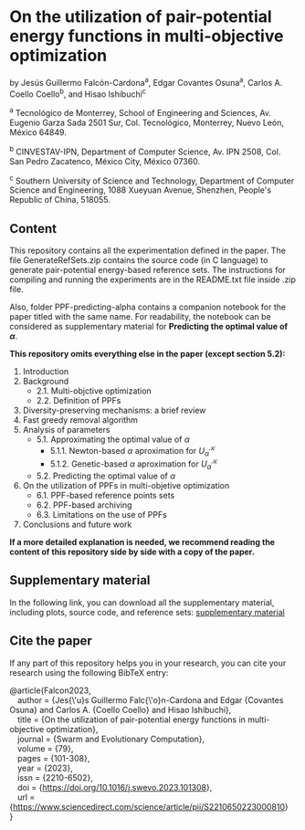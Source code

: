 # **On the utilization of pair-potential energy functions in multi-objective optimization**

by Jesús Guillermo Falcón-Cardona<sup>a</sup>, Edgar Covantes Osuna<sup>a</sup>, Carlos A. Coello Coello<sup>b</sup>, and Hisao Ishibuchi<sup>c</sup>

<sup>a</sup> Tecnológico de Monterrey, School of Engineering and Sciences, Av. Eugenio Garza Sada 2501 Sur, Col. Tecnológico, 
Monterrey, Nuevo León, México 64849.

<sup>b</sup> CINVESTAV-IPN, Department of Computer Science, Av. IPN 2508, Col. San Pedro Zacatenco, México City, México 07360.

<sup>c</sup> Southern University of Science and Technology, Department of Computer Science and Engineering, 1088 Xueyuan Avenue, 
Shenzhen, People's Republic of China, 518055.

## **Content**

This repository contains all the experimentation defined in the paper. The file GenerateRefSets.zip contains the source code (in C language) to generate pair-potential 
energy-based reference sets. The instructions for compiling and running the experiments are in the README.txt file inside .zip file.

Also, folder PPF-predicting-alpha contains a companion notebook for the paper titled with the same name. For readability, the notebook 
can be considered as supplementary material for **Predicting the optimal value of $\alpha$**.

**This repository omits everything else in the paper (except section 5.2):**

1. Introduction
2. Background
    * 2.1. Multi-objctive optimization
    * 2.2. Definition of PPFs
3. Diversity-preserving mechanisms: a brief review
4. Fast greedy removal algorithm
5. Analysis of parameters
    * 5.1. Approximating the optimal value of $\alpha$
        * 5.1.1. Newton-based $\alpha$ aproximation for $U_{\alpha}^{\mathcal{K}}$
        * 5.1.2. Genetic-based $\alpha$ aproximation for $U_{\alpha}^{\mathcal{K}}$ 
    * 5.2. Predicting the optimal value of $\alpha$  
6. On the utilization of PPFs in multi-objetive optimization
   * 6.1. PPF-based reference points sets
   * 6.2. PPF-based archiving
   * 6.3. Limitations on the use of PPFs
7. Conclusions and future work

**If a more detailed explanation is needed, we recommend reading the content of this repository side by side with a copy of the paper.**

## **Supplementary material**

In the following link, you can download all the supplementary material, including plots, source code, and reference sets: [supplementary material](https://drive.google.com/drive/folders/1A5t6jugHHEUeAWwZ-amltfwxvNme0qOp?usp=sharing)

## Cite the paper
If any part of this repository helps you in your research, you can cite your research using the following BibTeX entry:

@article{Falcon2023,<br />
&emsp;author = {Jes{\\'u}s Guillermo Falc{\\'o}n-Cardona and Edgar {Covantes Osuna} and Carlos A. {Coello Coello} and Hisao Ishibuchi},<br />
&emsp;title = {On the utilization of pair-potential energy functions in multi-objective optimization},<br />
&emsp;journal = {Swarm and Evolutionary Computation},<br />
&emsp;volume = {79},<br />
&emsp;pages = {101-308},<br />
&emsp;year = {2023},<br />
&emsp;issn = {2210-6502},<br />
&emsp;doi = {<https://doi.org/10.1016/j.swevo.2023.101308>},<br />
&emsp;url = {<https://www.sciencedirect.com/science/article/pii/S2210650223000810>}<br />
}
